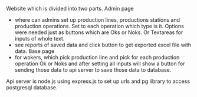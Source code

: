 Website which is divided into two parts.
Admin page
  - where can admins set up production lines, productions stations and production operations. Set to each operation which type is it. Options were needed just as buttons which are Oks or Noks. Or Textareas for inputs of whole text.
  - see reports of saved data and click button to get exported excel file with data.
Base page
  - for wokers, which pick production line and pick for each production operation Ok or Noks and after setting all inputs will show a button for sending those data to api server to save those data to database.

Api server is node.js using express.js to set up urls and pg library to access postgresql database.
